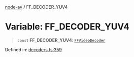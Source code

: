 [node-av](../globals.md) / FF\_DECODER\_YUV4

# Variable: FF\_DECODER\_YUV4

> `const` **FF\_DECODER\_YUV4**: [`FFVideoDecoder`](../type-aliases/FFVideoDecoder.md)

Defined in: [decoders.ts:359](https://github.com/seydx/av/blob/f8631fc881b394300b1479f511d55cf1c370a87f/src/constants/decoders.ts#L359)
